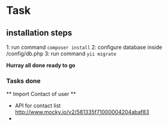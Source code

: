 # Task

## installation steps

1: run command ```composer install```
2: configure database inside /config/db.php
3: run command ```yii migrate```

**Hurray all done ready to go**

### Tasks done
** Import Contact of user **

- API for contact list http://www.mocky.io/v2/581335f71000004204abaf83
- 
